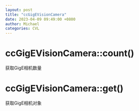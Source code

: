 ```yaml
---
layout: post
title: "ccGigEVisionCamera"
date: 2023-04-09 09:49:00 +0800
author: Michael
categories: CVL
---
```


# ccGigEVisionCamera::count()
获取GigE相机数量

# ccGigEVisionCamera::get()
获取GigE相机对象

